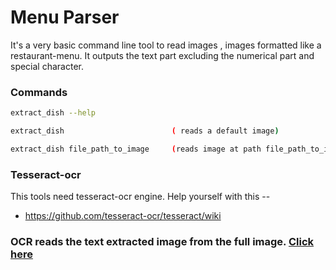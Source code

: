 # Menu Parser

It's a very basic command line tool to read images , images formatted like a restaurant-menu. It outputs the text part excluding the numerical part and special character.

### Commands

```sh
extract_dish --help 

extract_dish 					    ( reads a default image)	

extract_dish file_path_to_image		(reads image at path file_path_to_image)
```

### Tesseract-ocr
This tools need tesseract-ocr engine. Help yourself with this --
* https://github.com/tesseract-ocr/tesseract/wiki

### OCR reads the text extracted image from the full image. [Click here](https://github.com/yardstick17/menu_parser/blob/master/boxed_image.jpg)
